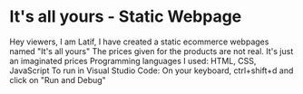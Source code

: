 # It's all yours - Static Webpage
Hey viewers, I am Latif, I have created a static ecommerce webpages named "It's all yours"
The prices given for the products are not real. It's just an imaginated prices
Programming languages I used: HTML, CSS, JavaScript
To run in Visual Studio Code: On your keyboard, ctrl+shift+d and click on "Run and Debug"
